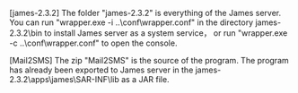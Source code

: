 [james-2.3.2]
The folder "james-2.3.2" is everything of the James server.
You can run "wrapper.exe -i ..\conf\wrapper.conf" in the directory james-2.3.2\bin to install James server as a system service，
or run "wrapper.exe -c ..\conf\wrapper.conf" to open the console.


[Mail2SMS]
The zip "Mail2SMS" is the source of the program.
The program has already been exported to James server in the james-2.3.2\apps\james\SAR-INF\lib as a JAR file.
